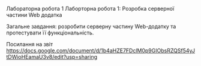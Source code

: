 Лабораторна робота 1
Лаборторна робота 1: Розробка серверної частини Web додатка

Загальне завдання: розробити серверну частину Web-додатку та протестувати її функціональність.

Посилання на звіт
https://docs.google.com/document/d/1b4aHZE7FDclM0p9GIObsRZQSf54yJtDWioHEamaU3v8/edit?usp=sharing
